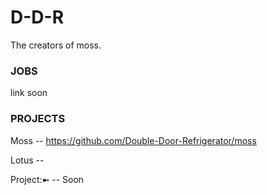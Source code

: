 # D-D-R
The creators of moss.

### JOBS
link soon

### PROJECTS
Moss -- https://github.com/Double-Door-Refrigerator/moss

Lotus --

Project:➼ -- Soon


